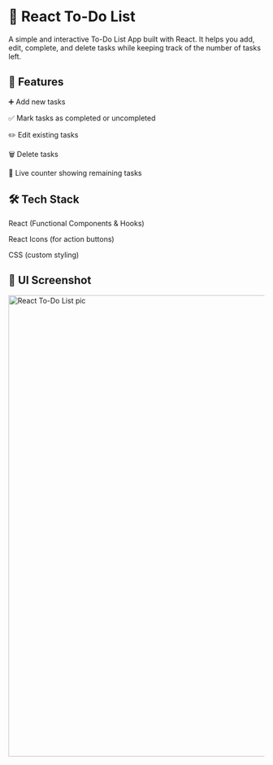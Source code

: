 <h1>📝 React To-Do List</h1>

A simple and interactive To-Do List App built with React.
It helps you add, edit, complete, and delete tasks while keeping track of the number of tasks left.


<h2>🚀 Features</h2>

➕ Add new tasks

✅ Mark tasks as completed or uncompleted

✏️ Edit existing tasks

🗑️ Delete tasks

🔢 Live counter showing remaining tasks


<h2>🛠️ Tech Stack</h2>

React (Functional Components & Hooks)

React Icons (for action buttons)

CSS (custom styling)

<h2>📸 UI Screenshot</h2>
<img width="1905" height="907" alt="React To-Do List pic" src="https://github.com/user-attachments/assets/8c31bca1-49ad-46c4-8822-2f9e5c07d291" />

